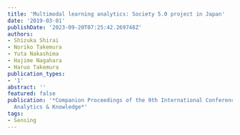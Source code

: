 ```yaml
---
title: 'Multimodal learning analytics: Society 5.0 project in Japan'
date: '2019-03-01'
publishDate: '2023-09-20T07:25:42.269748Z'
authors:
- Shizuka Shirai
- Noriko Takemura
- Yuta Nakashima
- Hajime Nagahara
- Haruo Takemura
publication_types:
- '1'
abstract: ''
featured: false
publication: '*Companion Proceedings of the 9th International Conference on Learning
  Analytics & Knowledge*'
tags:
- Sensing
---
```


